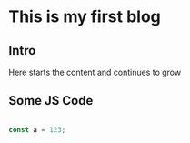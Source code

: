 # This is my first blog

## Intro

Here starts the content and continues to grow

## Some JS Code

```js

const a = 123;

```